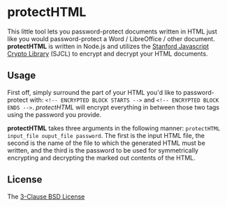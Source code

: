 protectHTML
===========

This little tool lets you password-protect documents written in HTML just like you would password-protect a Word / LibreOffice / other document. **protectHTML** is written in Node.js and utilizes the [Stanford Javascript Crypto Library](http://bitwiseshiftleft.github.com/sjcl/) (SJCL) to encrypt and decrypt your HTML documents.

Usage
-----
First off, simply surround the part of your HTML you'd like to password-protect with: `<!-- ENCRYPTED BLOCK STARTS -->` and `<!-- ENCRYPTED BLOCK ENDS -->`. *protectHTML* will encrypt everything in between those two tags using the password you provide.

**protectHTML** takes three arguments in the following manner: `protectHTML input_file ouput_file password`. The first is the input HTML file, the second is the name of the file to which the generated HTML must be written, and the third is the password to be used for symmetrically encrypting and decrypting the marked out contents of the HTML.

License
-------
The [3-Clause BSD License](http://opensource.org/licenses/BSD-3-Clause)
